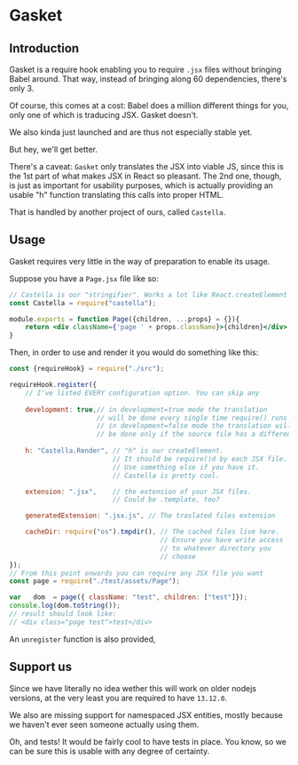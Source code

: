 # Gasket

## Introduction

Gasket is a require hook enabling you to require `.jsx` files without bringing Babel around. That way, instead of bringing along 60 dependencies, there's only 3. 

Of course, this comes at a cost: Babel does a million different things for you, only one of which is traducing JSX. Gasket doesn't.  

We also kinda just launched and are thus not especially stable yet. 

But hey, we'll get better. 

There's a caveat: `Gasket` only translates the JSX into viable JS, since this is the 1st part of what makes JSX in React so pleasant. 
The 2nd one, though, is just as important for usability purposes, which is actually providing an usable "h" function translating this calls into proper HTML. 

That is handled by another project of ours, called `Castella`. 

## Usage

Gasket requires very little in the way of preparation to enable its usage. 

Suppose you have a `Page.jsx` file like so:

```jsx
// Castella is our "stringifier". Works a lot like React.createElement minus the React part. 
const Castella = require("castella");

module.exports = function Page({children, ...props} = {}){
    return <div className={'page ' + props.className}>{children}</div>
}
```

Then, in order to use and render it you would do something like this:

```js
const {requireHook} = require("./src");

requireHook.register({
    // I've listed EVERY configuration option. You can skip any 
    
    development: true,// in development=true mode the translation 
                      // will be done every single time require() runs
                      // in development=false mode the translation will
                      // be done only if the source file has a different content
    
    h: "Castella.Render", // "h" is our createElement. 
                          // It should be require()d by each JSX file.
                          // Use something else if you have it. 
                          // Castella is pretty cool.  

    extension: ".jsx",    // the extension of your JSX files. 
                          // Could be .template, too?

    generatedExtension: ".jsx.js", // The traslated files extension

    cacheDir: require("os").tmpdir(), // The cached files live here.
                                      // Ensure you have write access
                                      // to whatever directory you 
                                      // choose
});
// From this point onwards you can require any JSX file you want
const page = require("./test/assets/Page");

var   dom  = page({ className: "test", children: ["test"]});
console.log(dom.toString());
// result should look like: 
// <div class="page test">test</div>
```

An `unregister` function is also provided, 

## Support us

Since we have literally no idea wether this will work on older nodejs versions, at the very least you are required to have `13.12.0`.

We also are missing support for namespaced JSX entities, mostly because we haven't ever seen someone actually using them. 

Oh, and tests! It would be fairly cool to have tests in place. You know, so we can be sure this is usable with any degree of certainty. 
